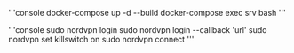 

'''console
docker-compose up -d --build
docker-compose exec srv bash
'''

'''console
sudo nordvpn login
sudo nordvpn login --callback 'url'
sudo nordvpn set killswitch on
sudo nordvpn connect
'''
